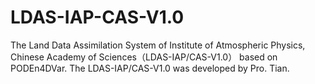 # LDAS-IAP-CAS-V1.0
The Land Data Assimilation System of Institute of Atmospheric Physics, Chinese Academy of Sciences（LDAS-IAP/CAS-V1.0） based on PODEn4DVar.
The LDAS-IAP/CAS-V1.0 was developed by Pro. Tian.
